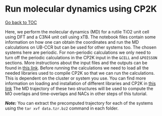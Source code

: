 # Run molecular dynamics using CP2K

[Go back to TOC](../../../README.md)

Here, we perform the molecular dynamics (MD) for a rutile TiO2 unit cell using DFT and a C3N4 unit cell using xTB. The notebook files contain some information
on how one can obtain the coordinates and run the MD calculations on UB-CCR but can be used for other 
systems too. The chosen systems here are periodic. For non-periodic calculations
we only need to turn off the periodic calculations in the CP2K input in the `&CELL` and `&POISSON` sections. More instructions about the input files and the outputs
can be found in [this link](https://github.com/compchem-cybertraining/Tutorials_CP2K/tree/master/7_molecular_dynamics). Before running the calculations 
we need to load all the needed libraries used to compile CP2K so that we can run the calculations. This is dependent on the cluster or system you use. You can 
find more information on loading and installation of different libraries 
and CP2K in [this link](https://github.com/compchem-cybertraining/Tutorials_CP2K/blob/master/INSTALLATION.md)
The MD trajectory of these two structures will be used to compute the MO overlaps and time-overlaps and NACs in other steps of this tutorial. 

_**Note:**_ You can extract the precomputed trajectory for each of the systems using the `tar xvf data.tzr.bz2` command in each folder.
